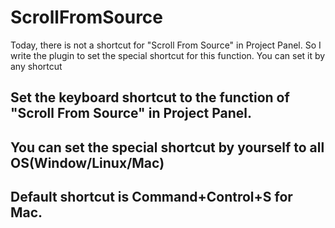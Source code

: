 ScrollFromSource
=====================

  Today, there is not a shortcut for "Scroll From Source" in Project Panel. So I write the plugin to set the special shortcut for this function. You can set it by any shortcut

## Set the keyboard shortcut to the function of "Scroll From Source" in Project Panel.

## You can set the special shortcut by yourself to all OS(Window/Linux/Mac)

## Default shortcut is Command+Control+S for Mac.
